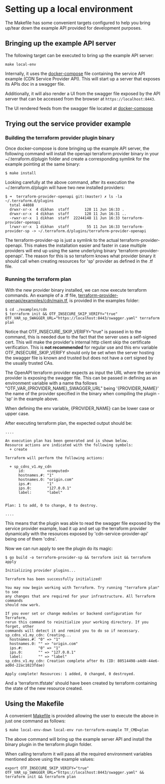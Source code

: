 # Setting up a local environment

The Makefile has some convenient targets configured to help you bring up/tear down the example API provided for development
purposes.

## Bringing up the example API server

The following target can be executed to bring up the example API server:

```
make local-env
```

Internally, it uses the [docker-compose](https://github.com/dikhan/terraform-provider-openapi/blob/master/build/docker-compose.yml) 
file containing the service API example (CDN Service Provider API). This will start up a server that exposes its APIs doc 
in a swagger file.

Additionally, it will also render a UI from the swagger file exposed by the API server that can be accessed from the
browser at ``https://localhost:8443``.

The UI rendered feeds from the swagger file located at [docker-compose](https://github.com/dikhan/terraform-provider-openapi/blob/master/service_provider_example/resources/swagger.yaml)

## Trying out the service provider example

### Building the terraform provider plugin binary

Once docker-compose is done bringing up the example API server, the following command will install the openapi terraform provider
binary in your ~/.terraform.d/plugin folder and create a corresponding symlink for the example pointing at the same binary:

```
$ make install
```

Looking carefully at the above command, after its execution the ~/.terraform.d/plugin will have two new installed providers:
```
$ ➜  terraform-provider-openapi git:(master) ✗ ls -la ~/.terraform.d/plugins
  total 44088
  drwxr-xr-x  4 dikhan  staff       128 11 Jun 16:33 .
  drwxr-xr-x  4 dikhan  staff       128 11 Jun 16:31 ..
  -rwxr-xr-x  1 dikhan  staff  22244148 11 Jun 16:33 terraform-provider-openapi
  lrwxr-xr-x  1 dikhan  staff        55 11 Jun 16:33 terraform-provider-sp -> ~/.terraform.d/plugins/terraform-provider-openapi
```

The terraform-provider-sp is just a symlink to the actual terraform-provider-openapi. This makes the installation easier and
faster in case multiple providers will end up using the same underlying binary 'terraform-provider-openapi'. The reason 
for this is so terraform knows what provider binary it should call when creating resources for 'sp' provider as defined in 
the .tf file.

### Running the terraform plan

With the new provider binary installed, we can now execute terraform commands. An example of a .tf file, 
[terraform-provider-openapi/examples/cdn/main.tf]([main.tf](https://github.com/dikhan/terraform-provider-openapi/blob/master/examples/cdn/main.tf)),
 is provided in the examples folder:

```
$ cd ./examples/cdn
$ terraform init && OTF_INSECURE_SKIP_VERIFY="true" OTF_VAR_sp_SWAGGER_URL="https://localhost:8443/swagger.yaml" terraform plan
```

Notice that OTF_INSECURE_SKIP_VERIFY="true" is passed in to the command, this is needed due to the fact that the server
uses a self-signed cert. This will make the provider's internal http client skip the certificate verification. This is
**not recommended** for regular use and this env variable OTF_INSECURE_SKIP_VERIFY should only be set when the server hosting
the swagger file is known and trusted but does not have a cert signed by the usually trusted CAs. 

The OpenAPI terraform provider expects as input the URL where the service provider is exposing the swagger file. This
can be passed in defining as an environment variable with a name tha follows "OTF_VAR_{PROVIDER_NAME}_SWAGGER_URL" being '{PROVIDER_NAME}'
the name of the provider specified in the binary when compiling the plugin - 'sp' in the example above.

When defining the env variable, {PROVIDER_NAME} can be lower case or upper case.

After executing terraform plan, the expected output should be:

```
....

An execution plan has been generated and is shown below.
Resource actions are indicated with the following symbols:
  + create

Terraform will perform the following actions:

  + sp_cdns_v1.my_cdn
      id:          <computed>
      hostnames.#: "1"
      hostnames.0: "origin.com"
      ips.#:       "1"
      ips.0:       "127.0.0.1"
      label:       "label"


Plan: 1 to add, 0 to change, 0 to destroy.

....

```

This means that the plugin was able to read the swagger file exposed by the service provider example, load it
up and set up the terraform provider dynamically with the resources exposed by 'cdn-service-provider-api' being one of
them 'cdns'.

Now we can run apply to see the plugin do its magic:

```
$ go build -o terraform-provider-sp && terraform init && terraform apply

Initializing provider plugins...

Terraform has been successfully initialized!

You may now begin working with Terraform. Try running "terraform plan" to see
any changes that are required for your infrastructure. All Terraform commands
should now work.

If you ever set or change modules or backend configuration for Terraform,
rerun this command to reinitialize your working directory. If you forget, other
commands will detect it and remind you to do so if necessary.
sp_cdns_v1.my_cdn: Creating...
  hostnames.#: "0" => "1"
  hostnames.0: "" => "origin.com"
  ips.#:       "0" => "1"
  ips.0:       "" => "127.0.0.1"
  label:       "" => "label"
sp_cdns_v1.my_cdn: Creation complete after 0s (ID: 80514498-a4d0-44e6-ad0d-22ac1023fdae)

Apply complete! Resources: 1 added, 0 changed, 0 destroyed.
```

And a 'terraform.tfstate' should have been created by terraform containing the state of the new resource created.


## Using the Makefile

A convenient [Makefile](https://github.com/dikhan/terraform-provider-openapi/blob/master/Makefile) is provided allowing 
the user to execute the above in just one command as follows:
```
$ make local-env-down local-env run-terraform-example TF_CMD=plan
```

The above command will bring up the example server API and install the binary plugin in the terraform plugin folder. 

When calling terraform it will pass all the required environment variables mentioned above using the example values:

````
export OTF_INSECURE_SKIP_VERIFY="true" OTF_VAR_sp_SWAGGER_URL="https://localhost:8443/swagger.yaml" && terraform init && terraform plan
````
